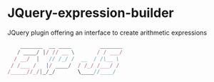 # JQuery-expression-builder
JQuery plugin offering an interface to create arithmetic expressions

```Javascript
    _______  __ ____         _______
   / ____/ |/ // __ \       / / ___/
  / __/  |   // /_/ /  __  / /\__ \ 
 / /___ /   |/ ____/  / /_/ /___/ / 
/_____//_/|_/_/       \____//____/  
```
